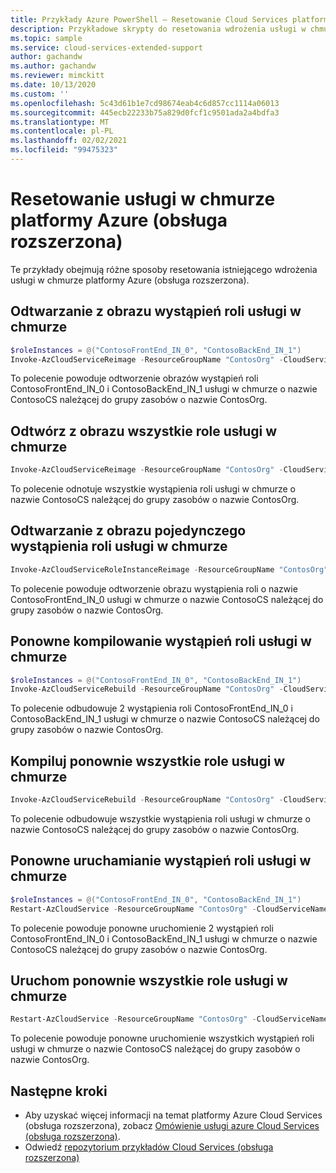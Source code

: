 ```yaml
---
title: Przykłady Azure PowerShell — Resetowanie Cloud Services platformy Azure (obsługa rozszerzona)
description: Przykładowe skrypty do resetowania wdrożenia usługi w chmurze platformy Azure (obsługa rozszerzona)
ms.topic: sample
ms.service: cloud-services-extended-support
author: gachandw
ms.author: gachandw
ms.reviewer: mimckitt
ms.date: 10/13/2020
ms.custom: ''
ms.openlocfilehash: 5c43d61b1e7cd98674eab4c6d857cc1114a06013
ms.sourcegitcommit: 445ecb22233b75a829d0fcf1c9501ada2a4bdfa3
ms.translationtype: MT
ms.contentlocale: pl-PL
ms.lasthandoff: 02/02/2021
ms.locfileid: "99475323"
---
```

# <a name="reset-an-azure-cloud-service-extended-support"></a>Resetowanie usługi w chmurze platformy Azure (obsługa rozszerzona) 
Te przykłady obejmują różne sposoby resetowania istniejącego wdrożenia usługi w chmurze platformy Azure (obsługa rozszerzona).

## <a name="reimage-role-instances-of-cloud-service"></a>Odtwarzanie z obrazu wystąpień roli usługi w chmurze
```powershell
$roleInstances = @("ContosoFrontEnd_IN_0", "ContosoBackEnd_IN_1")
Invoke-AzCloudServiceReimage -ResourceGroupName "ContosOrg" -CloudServiceName "ContosoCS" -RoleInstance $roleInstances
```
To polecenie powoduje odtworzenie obrazów wystąpień roli ContosoFrontEnd_IN_0 i ContosoBackEnd_IN_1 usługi w chmurze o nazwie ContosoCS należącej do grupy zasobów o nazwie ContosOrg.

## <a name="reimage-all-roles-of-cloud-service"></a>Odtwórz z obrazu wszystkie role usługi w chmurze
```powershell
Invoke-AzCloudServiceReimage -ResourceGroupName "ContosOrg" -CloudServiceName "ContosoCS" -RoleInstance "*"
```
To polecenie odnotuje wszystkie wystąpienia roli usługi w chmurze o nazwie ContosoCS należącej do grupy zasobów o nazwie ContosOrg.

## <a name="reimage-a-single-role-instance-of-a-cloud-service"></a>Odtwarzanie z obrazu pojedynczego wystąpienia roli usługi w chmurze
```powershell
Invoke-AzCloudServiceRoleInstanceReimage -ResourceGroupName "ContosOrg" -CloudServiceName "ContosoCS" -RoleInstanceName "ContosoFrontEnd_IN_0"
```
To polecenie powoduje odtworzenie obrazu wystąpienia roli o nazwie ContosoFrontEnd_IN_0 usługi w chmurze o nazwie ContosoCS należącej do grupy zasobów o nazwie ContosOrg.

## <a name="rebuild-role-instances-of-cloud-service"></a>Ponowne kompilowanie wystąpień roli usługi w chmurze
```powershell
$roleInstances = @("ContosoFrontEnd_IN_0", "ContosoBackEnd_IN_1")
Invoke-AzCloudServiceRebuild -ResourceGroupName "ContosOrg" -CloudServiceName "ContosoCS" -RoleInstance $roleInstances
```
To polecenie odbudowuje 2 wystąpienia roli ContosoFrontEnd_IN_0 i ContosoBackEnd_IN_1 usługi w chmurze o nazwie ContosoCS należącej do grupy zasobów o nazwie ContosOrg.

## <a name="rebuild-all-roles-of-cloud-service"></a>Kompiluj ponownie wszystkie role usługi w chmurze
```powershell
Invoke-AzCloudServiceRebuild -ResourceGroupName "ContosOrg" -CloudServiceName "ContosoCS" -RoleInstance "*"
```
To polecenie odbudowuje wszystkie wystąpienia roli usługi w chmurze o nazwie ContosoCS należącej do grupy zasobów o nazwie ContosOrg.

## <a name="restart-role-instances-of-cloud-service"></a>Ponowne uruchamianie wystąpień roli usługi w chmurze
```powershell
$roleInstances = @("ContosoFrontEnd_IN_0", "ContosoBackEnd_IN_1")
Restart-AzCloudService -ResourceGroupName "ContosOrg" -CloudServiceName "ContosoCS" -RoleInstance $roleInstances
```
To polecenie powoduje ponowne uruchomienie 2 wystąpień roli ContosoFrontEnd_IN_0 i ContosoBackEnd_IN_1 usługi w chmurze o nazwie ContosoCS należącej do grupy zasobów o nazwie ContosOrg.

## <a name="restart-all-roles-of-cloud-service"></a>Uruchom ponownie wszystkie role usługi w chmurze
```powershell
Restart-AzCloudService -ResourceGroupName "ContosOrg" -CloudServiceName "ContosoCS" -RoleInstance "*"
```
To polecenie powoduje ponowne uruchomienie wszystkich wystąpień roli usługi w chmurze o nazwie ContosoCS należącej do grupy zasobów o nazwie ContosOrg.

## <a name="next-steps"></a>Następne kroki

- Aby uzyskać więcej informacji na temat platformy Azure Cloud Services (obsługa rozszerzona), zobacz [Omówienie usługi azure Cloud Services (obsługa rozszerzona)](overview.md).
- Odwiedź [repozytorium przykładów Cloud Services (obsługa rozszerzona)](https://github.com/Azure-Samples/cloud-services-extended-support)

